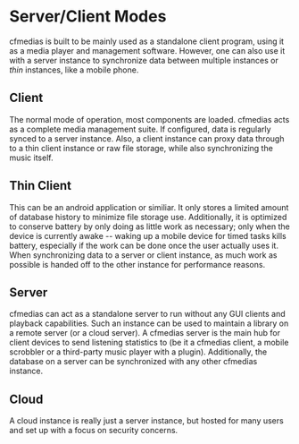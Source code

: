 Server/Client Modes
===================

cfmedias is built to be mainly used as a standalone client program, using it as a media player and management software.
However, one can also use it with a server instance to synchronize data between multiple instances or _thin_ instances, like a mobile phone.

Client
------

The normal mode of operation, most components are loaded. cfmedias acts as a complete media management suite. If configured, data is regularly synced to a server instance.
Also, a client instance can proxy data through to a thin client instance or raw file storage, while also synchronizing the music itself.

Thin Client
-----------

This can be an android application or similiar. It only stores a limited amount of database history to minimize file storage use. Additionally, it is optimized to conserve battery by only doing as little work as necessary; only when the device is currently awake  -- waking up a mobile device for timed tasks kills battery, especially if the work can be done once the user actually uses it.
When synchronizing data to a server or client instance, as much work as possible is handed off to the other instance for performance reasons.

Server
------

cfmedias can act as a standalone server to run without any GUI clients and playback capabilities. Such an instance can be used to maintain a library on a remote server (or a cloud server). A cfmedias server is the main hub for client devices to send listening statistics to (be it a cfmedias client, a mobile scrobbler or a third-party music player with a plugin).
Additionally, the database on a server can be synchronized with any other cfmedias instance.

Cloud
-----

A cloud instance is really just a server instance, but hosted for many users and set up with a focus on security concerns.
